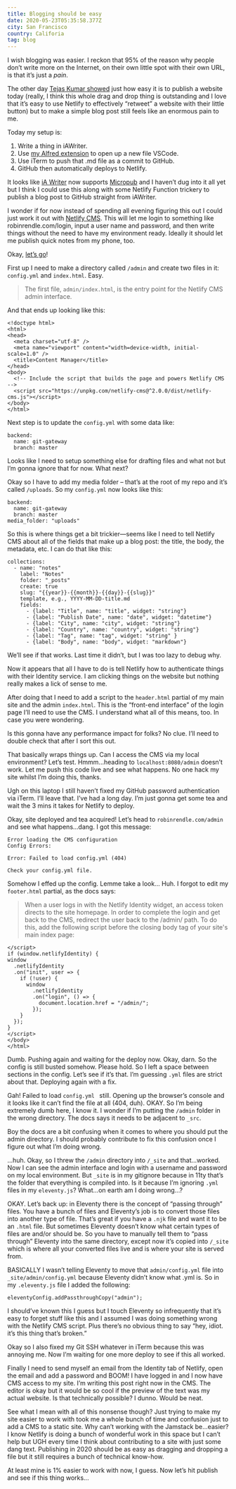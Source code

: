 ```yaml
---
title: Blogging should be easy
date: 2020-05-23T05:35:58.377Z
city: San Francisco
country: Califoria
tag: blog
---
```

I wish blogging was easier. I reckon that 95% of the reason why people don’t write more on the Internet, on their own little spot with their own URL, is that it’s just a *pain*. 

The other day [Tejas Kumar showed](https://twitter.com/TejasKumar_/status/1262678746298974209) just how easy it is to publish a website today (really, I think this whole drag and drop thing is outstanding and I love that it’s easy to use Netlify to effectively “retweet” a website with their little button) but to make a simple blog post still feels like an enormous pain to me. 

Today my setup is:

1. Write a thing in iAWriter.
2. Use [my Alfred extension](https://www.robinrendle.com/notes/improving-my-workflow) to open up a new file VSCode.
3. Use iTerm to push that .md file as a commit to GitHub.
4. GitHub then automatically deploys to Netlify.

It looks like [iA Writer](https://ia.net/writer) now supports [Micropub](https://indieweb.org/Micropub) and I haven’t dug into it all yet but I think I could use this along with some Netlify Function trickery to publish a blog post to GitHub straight from iAWriter. 

I wonder if for now instead of spending all evening figuring this out I could just work it out with [Netlify CMS](https://www.netlifycms.org/). This will let me login to something like robinrendle.com/login, input a user name and password, and then write things without the need to have my environment ready. Ideally it should let me publish quick notes from my phone, too.

Okay, [let’s go](https://www.netlifycms.org/docs/add-to-your-site/)!

First up I need to make a directory called `/admin` and create two files in it: `config.yml` and `index.html`. Easy.

> The first file, `admin/index.html`, is the entry point for the Netlify CMS admin interface. 

And that ends up looking like this:

```
<!doctype html>
<html>
<head>
  <meta charset="utf-8" />
  <meta name="viewport" content="width=device-width, initial-scale=1.0" />
  <title>Content Manager</title>
</head>
<body>
  <!-- Include the script that builds the page and powers Netlify CMS -->
  <script src="https://unpkg.com/netlify-cms@^2.0.0/dist/netlify-cms.js"></script>
</body>
</html>
```

Next step is to update the `config.yml` with some data like:

```
backend:
  name: git-gateway
  branch: master 
```

Looks like I need to setup something else for drafting files and what not but I’m gonna ignore that for now. What next?

Okay so I have to add my media folder – that’s at the root of my repo and it’s called `/uploads`. So my `config.yml` now looks like this:

```
backend:
  name: git-gateway
  branch: master
media_folder: "uploads"
```

So this is where things get a bit trickier—seems like I need to tell Netlify CMS about all of the fields that make up a blog post: the title, the body, the metadata, etc. I can do that like this:

```
collections:
  - name: "notes" 
    label: "Notes" 
    folder: "_posts" 
    create: true 
    slug: "{{year}}-{{month}}-{{day}}-{{slug}}"
    template, e.g., YYYY-MM-DD-title.md
    fields:       
      - {label: "Title", name: "title", widget: "string"}
      - {label: "Publish Date", name: "date", widget: "datetime"}
      - {label: "City", name: "city", widget: "string"}
      - {label: "Country", name: "country", widget: "string"}
      - {label: "Tag", name: "tag", widget: "string" }
      - {label: "Body", name: "body", widget: "markdown"}
```

We’ll see if that works. Last time it didn’t, but I was too lazy to debug why.

Now it appears that all I have to do is tell Netlify how to authenticate things with their Identity service. I am clicking things on the website but nothing really makes a lick of sense to me.

After doing that I need to add a script to the `header.html` partial of my main site and the admin `index.html`. This is the “front-end interface” of the login page I’ll need to use the CMS. I understand what all of this means, too. In case you were wondering.

Is this gonna have any performance impact for folks? No clue. I’ll need to double check that after I sort this out.

That basically wraps things up. Can I access the CMS via my local environment? Let’s test. Hmmm...heading to `localhost:8080/admin` doesn’t work. Let me push this code live and see what happens. No one hack my site whilst I’m doing this, thanks. 

Ugh on this laptop I still haven’t fixed my GitHub password authentication via iTerm. I’ll leave that. I’ve had a long day. I’m just gonna get some tea and wait the 3 mins it takes for Netlify to deploy. 

Okay, site deployed and tea acquired! Let’s head to `robinrendle.com/admin` and see what happens...dang. I got this message: 

```
Error loading the CMS configuration
Config Errors:

Error: Failed to load config.yml (404)

Check your config.yml file.
```

Somehow I effed up the config. Lemme take a look... Huh. I forgot to edit my `footer.html` partial, as the docs says:

> When a user logs in with the Netlify Identity widget, an access token directs to the site homepage. In order to complete the login and get back to the CMS, redirect the user back to the /admin/ path. To do this, add the following script before the closing body tag of your site's main index page:*‌*

```
</script>
if (window.netlifyIdentity) {
window
  .netlifyIdentity
  .on("init", user => {
    if (!user) {
      window
        .netlifyIdentity
        .on("login", () => {
          document.location.href = "/admin/";
        });
    }
  });
}
</script>
</body>
</html>
```

Dumb. Pushing again and waiting for the deploy now. Okay, darn. So the config is still busted somehow. Please hold. So I left a space between sections in the config. Let’s see if it’s that. I’m guessing `.yml` files are strict about that. Deploying again with a fix.

Gah! Failed to load `config.yml ` still. Opening up the browser’s console and it looks like it can’t find the file at all (404, duh). OKAY. So I’m being extremely dumb here, I know it. I wonder if I’m putting the `/admin` folder in the wrong directory. The docs says it needs to be adjacent to `_src`. 

Boy the docs are a bit confusing when it comes to where you should put the admin directory. I should probably contribute to fix this confusion once I figure out what I’m doing wrong.

...huh. Okay, so I threw the `/admin` directory into `/_site` and that...worked. Now I can see the admin interface and login with a username and password on my local environment. But `_site` is in my gitignore because in 11ty that’s the folder that everything is compiled into. Is it because I’m ignoring `.yml` files in my `eleventy.js`? What...on earth am I doing wrong...?

OKAY. Let’s back up: in Eleventy there is the concept of “passing through” files. You have a bunch of files and Eleventy’s job is to convert those files into another type of file. That’s great if you have a `.njk` file and want it to be an `.html` file. But sometimes Eleventy doesn’t know what certain types of files are and/or should be. So you have to manually tell them to “pass through” Eleventy into the same directory, except now it’s copied into `/_site` which is where all your converted files live and is where your site is served from.

BASICALLY I wasn’t telling Eleventy to move that `admin/config.yml` file into `_site/admin/config.yml` because Eleventy didn’t know what .yml is. So in my `.eleventy.js` file I added the following: 

```
eleventyConfig.addPassthroughCopy("admin");
```

I should’ve known this I guess but I touch Eleventy so infrequently that it’s easy to forget stuff like this and I assumed I was doing something wrong with the Netlify CMS script. Plus there’s no obvious thing to say “hey, idiot. it’s this thing that’s broken.”

Okay so I also fixed my Git SSH whatever in iTerm because this was annoying me. Now I’m waiting for one more deploy to see if this all worked.

Finally I need to send myself an email from the Identity tab of Netlify, open the email and add a password and BOOM! I have logged in and I now have CMS access to my site. I’m writing this post right now in the CMS. The editor is okay but it would be so cool if the preview of the text was my actual website. Is that technically possible? I dunno. Would be neat.

See what I mean with all of this nonsense though? Just trying to make my site easier to work with took me a whole bunch of time and confusion just to add a CMS to a static site. Why can’t working with the Jamstack be...easier? I know Netlify is doing a bunch of wonderful work in this space but I can’t help but UGH every time I think about contributing to a site with just some dang text. Publishing in 2020 should be as easy as dragging and dropping a file but it still requires a bunch of technical know-how.

At least mine is 1% easier to work with now, I guess. Now let’s hit publish and see if this thing works...